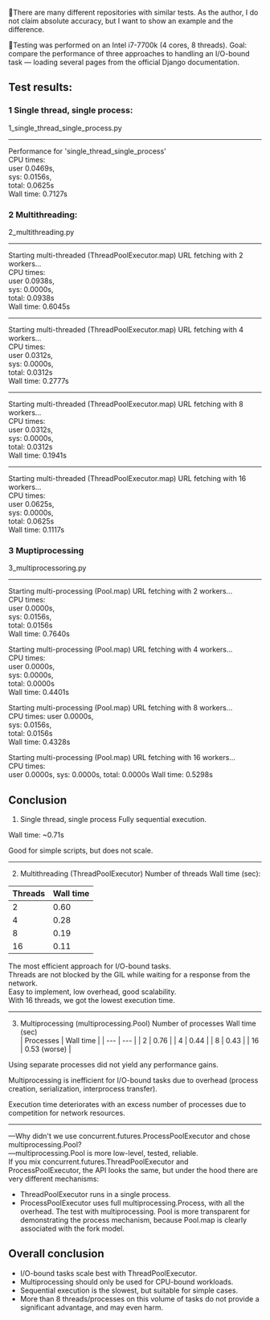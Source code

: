 📢There are many different repositories with similar tests.
As the author, I do not claim absolute accuracy, but I want to show an example and the difference.

📜Testing was performed on an Intel i7-7700k (4 cores, 8 threads).
Goal: compare the performance of three approaches to handling an I/O-bound task — loading several pages from the official Django documentation.

## Test results:

### 1 Single thread, single process:
1_single_thread_single_process.py  
___
Performance for 'single_thread_single_process'  
CPU times:  
user 0.0469s,  
sys: 0.0156s,  
total: 0.0625s  
Wall time: 0.7127s
### 2 Multithreading:
2_multithreading.py  
___
Starting multi-threaded (ThreadPoolExecutor.map) URL fetching with 2 workers...  
CPU times:  
user 0.0938s,  
sys: 0.0000s,  
total: 0.0938s  
Wall time: 0.6045s  
___
Starting multi-threaded (ThreadPoolExecutor.map) URL fetching with 4 workers...  
CPU times:  
user 0.0312s,  
sys: 0.0000s,  
total: 0.0312s  
Wall time: 0.2777s
___
Starting multi-threaded (ThreadPoolExecutor.map) URL fetching with 8 workers...  
CPU times:  
user 0.0312s,  
sys: 0.0000s,  
total: 0.0312s  
Wall time: 0.1941s
___
Starting multi-threaded (ThreadPoolExecutor.map) URL fetching with 16 workers...  
CPU times:  
user 0.0625s,  
sys: 0.0000s,  
total: 0.0625s  
Wall time: 0.1117s

### 3 Muptiprocessing
3_multiprocessoring.py
___
Starting multi-processing (Pool.map) URL fetching with 2 workers...  
CPU times:  
user 0.0000s,  
sys: 0.0156s,  
total: 0.0156s  
Wall time: 0.7640s

Starting multi-processing (Pool.map) URL fetching with 4 workers...  
CPU times:  
user 0.0000s,  
sys: 0.0000s,  
total: 0.0000s  
Wall time: 0.4401s

Starting multi-processing (Pool.map) URL fetching with 8 workers...  
CPU times: user 0.0000s,  
sys: 0.0156s,  
total: 0.0156s  
Wall time: 0.4328s

Starting multi-processing (Pool.map) URL fetching with 16 workers...  
CPU times:  
user 0.0000s, sys: 0.0000s, total: 0.0000s
Wall time: 0.5298s

## Conclusion
1. Single thread, single process
Fully sequential execution.

Wall time: ~0.71s

Good for simple scripts, but does not scale.
___
2. Multithreading (ThreadPoolExecutor)
Number of threads Wall time (sec):  

| Threads | Wall time |
| --- | --- |
| 2 | 0.60 |
| 4 | 0.28 |
| 8 | 0.19 |
| 16 | 0.11 |


The most efficient approach for I/O-bound tasks.  
Threads are not blocked by the GIL while waiting for a response from the network.  
Easy to implement, low overhead, good scalability.  
With 16 threads, we got the lowest execution time.  
___
3. Multiprocessing (multiprocessing.Pool)
Number of processes Wall time (sec)  
| Processes | Wall time |
| --- | --- |
| 2 | 0.76 |
| 4 | 0.44 |
| 8 | 0.43 |
| 16 | 0.53 (worse) |

Using separate processes did not yield any performance gains.  

Multiprocessing is inefficient for I/O-bound tasks due to overhead (process creation, serialization, interprocess transfer).  

Execution time deteriorates with an excess number of processes due to competition for network resources.
___
—Why didn't we use concurrent.futures.ProcessPoolExecutor and chose multiprocessing.Pool?  
—multiprocessing.Pool is more low-level, tested, reliable.  
If you mix concurrent.futures.ThreadPoolExecutor and ProcessPoolExecutor, the API looks the same, but under the hood there are very different mechanisms:  
* ThreadPoolExecutor runs in a single process.  
* ProcessPoolExecutor uses full multiprocessing.Process, with all the overhead.
The test with multiprocessing. Pool is more transparent for demonstrating the process mechanism, because Pool.map is clearly associated with the fork model.

## Overall conclusion  
* I/O-bound tasks scale best with ThreadPoolExecutor.  
* Multiprocessing should only be used for CPU-bound workloads.  
* Sequential execution is the slowest, but suitable for simple cases.  
* More than 8 threads/processes on this volume of tasks do not provide a significant advantage, and may even harm.